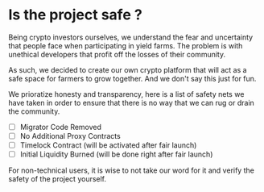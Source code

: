 # Is the project safe ?

Being crypto investors ourselves, we understand the fear and uncertainty that people face when participating in yield farms. The problem is with unethical developers that profit off the losses of their community.

As such, we decided to create our own crypto platform that will act as a safe space for farmers to grow together. And we don't say this just for fun.

We prioratize honesty and transparency, here is a list of safety nets we have taken in order to ensure that there is no way that we can rug or drain the community. 

* [ ] Migrator Code Removed
* [ ] No Additional Proxy Contracts
* [ ] Timelock Contract \(will be activated after fair launch\)
* [ ] Initial Liquidity Burned \(will be done right after fair launch\)

For non-technical users, it is wise to not take our word for it and verify the safety of the project yourself. 

